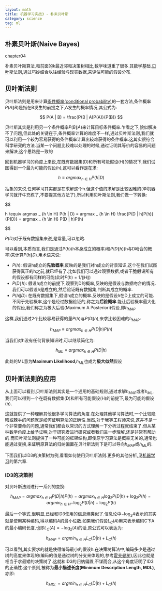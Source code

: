 ```yaml
---
layout: math
title: 机器学习实战3 - 朴素贝叶斯
category: science
tag: ml
---
```


## 朴素贝叶斯(Naive Bayes)

[chapter04][chapter04]

朴素贝叶斯算法,和前面的k最近邻和决策树相比,数学味道重了很多.其数学基础,[贝叶斯法则][bayes],通过巧妙结合以往经验与现实数据,来评估可能的假设分布.

## 贝叶斯法则

贝叶斯法则是用来计算[条件概率(conditional probability)][cond]的一套方法,条件概率$P(A\|B)$是指在B发生的前提之下,A发生的概率情况,其公式为:

$$
P(A | B) = \frac{P(B | A)P(A)}{P(B)}
$$

贝叶斯其实是利用另一个条件概率$P(B\|A)$来计算目标条件概率.乍看之下,貌似解决不了问题,但此处的关键在于,条件概率计算的难度不一样,通过贝叶斯法则,我们就可以利用一个较为容易获得的条件概率计算出较难获得的条件概率.这其实很符合科学研究的方法.当某一个问题比较难以处理的时候,通过证明其等价的容易的问题来解决,这个思路是一致的

回到机器学习的角度上来说,在既有数据集(D)和所有可能假设(H)的情况下,我们试图得到一个最为可能的假设(h),这可以看作是在求:

$$
h \equiv argmax _ {h \in H} P(h | D)
$$

抽象的来说,任何学习其实都是在求解这个h.但这个值的求解是比较困难的(单机器学习就汗牛充栋了,不要提其他方法了),所以利用贝叶斯法则,我们做一下转换:

$$

h \equiv argmax _ {h \in H} P(h | D)
  = argmax _ {h \in H} \frac{P(D | h)P(h)}{P(D)}
  = argmax _ {h \in H} P(D | h)P(h)

$$

$P(D)$对于既有数据集来说,是常量,可以忽略.

可以看到,本质而言,我们是通过$P(h)$(h本身成立的概率)和$P(D \| h)$(h与D吻合的概率)来计算$P(h \| D)$.用术语来说:

* $P(h)$: 假设h成立的**先验概率**,反映的是我们对h成立的背景知识,这个在我们试图获得真正的h之前,就已经有了.比如我们可以通过观察数据,或者干脆假设所有的假设都有同样的可能(此时$P(h) = 1 / \| H \|$)
* $P(D \| h)$: 假设h成立的前提下,观察到D的概率,反映的是假设与数据吻合的情况.我们可以假设h是成立的,然后验证既有数据集,判断其成立的概率.
* $P(h \| D)$: 在既有数据集下,假设h成立的概率.反映的是假设h在D上成立的可能.不同于先验概率,这个是经过数据验证的,称之为**后验概率**.能让后验概率最大化的假设,我们称之为极大后验(Maximum A Posteriori)假设,即$h _ {MAP}$

这样,我们通过2个比较容易获得的量$P(h)$与$P(D \| h)$,来求比较困难的$h _ {MAP}$:

$$
h _ {MAP} \equiv argmax _ {h \in H} P(D | h)P(h)
$$

当我们对h没有任何背景知识时,可以继续简化为:

$$
h _ {ML} \equiv argmax _ {h \in H} P(D | h)
$$

此处的ML意为**Maximum Likelihood**,$h _ {ML}$也成为**极大似然**假设

## 贝叶斯法则的应用

从上面可以看到,贝叶斯法则其实是一个通用的基础规则,通过求解$h _ {MAP}$或者$h _ {ML}$,我们可以得到一个在既有数据集(D)和所有可能假设(H)的前提下,最为可能的假设(h).

这就提供了一种理解其他很多学习算法的角度.在处理其他学习算法时,一个比较隐晦或棘手的问题就是如何证明算法的正确性.当然,对于我等工程师来说,这并不是一个非常要命的问题,通常我们都会以常识的方式理解一下分析过程就结束了.但从某种数学角度上给予证明,对于研究者进行研究或者我们进一步理解,还是非常有帮助的.而贝叶斯法则提供了一种可能的框架结构,即使原学习算法是概率无关的,通常也能通过变换,来证明原算法的归纳偏置在贝叶斯法则下是可以导向$h _ {MAP}$或$h _ {ML}$的.

下面我们以ID3的决策树为例,看看如何使用贝叶斯法则.更多的其他分析,见[机器学习][mitchell]的第六章.

### ID3的决策树

对贝叶斯法则进行一系列的变换:

$$
h _ {MAP} = argmax _ {h \in H} P(D | h)P(h)
          = argmax _ {h \in H} { \log _ {2} P(D | h) + \log _　{2} P(h) }
          = argmin _ {h \in H} {- \log _ {2} P(D | h) - \log _ {2} P(h) }
$$

最后一个等式,很明显,已经和ID3使用的信息熵类似了.信息论中$- \log _ {2} A$表示的其实就是使用某种编码,得以编码$A$的最小位数.如果我们假设$L _ {C}(A)$用来表示编码C下A的最小编码长度,也即$L _ {C}(A) = - \log _ {2} (A)$的话,原公式可以表达为:

$$
h _ {MAP} = argmin _ {h \in H} { L _ {C} (D | h) + L _ {C} (h)}
$$

可以看到,其实要求的就是使得编码最小的假设h.在决策树算法中,编码多少是通过树的高度来体现的(编码的值是通过树的分支来体现的,参考[霍夫曼树][huffman]),因此也就是相当于求最矮的决策树了.这就和ID3的归纳偏置,不谋而合,从这个角度证明了ID3的正确性.这个原则,被称为**最小描述长度(Minimum Description Length, MDL)**,亦即:

$$
h _ {MDL} = argmin _ {h \in H} { L _ {C} (D | h) + L _ {C} (h)}
$$

















[chapter04]: https://github.com/LelouchHe/machine_learning_in_action_code/tree/master/chapter04
[bayes]: https://en.wikipedia.org/wiki/Bayes%27_theorem
[cond]: https://en.wikipedia.org/wiki/Conditional_probability
[mitchell]: https://book.douban.com/subject/1102235/
[huffman]: https://en.wikipedia.org/wiki/Huffman_coding